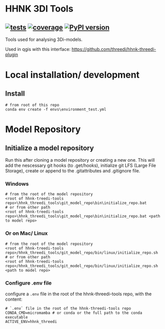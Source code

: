 # HHNK 3DI Tools

[![tests](https://github.com/threedi/hhnk-threedi-tools/actions/workflows/tests-conda.yml/badge.svg)](https://github.com/threedi/hhnk-threedi-tools/actions/workflows/tests-conda.yml)
[![coverage](https://img.shields.io/codecov/c/github/threedi/hhnk-threedi-tools)](https://codecov.io/github/threedi/hhnk-threedi-tools)
[![PyPI version](https://badge.fury.io/py/hhnk-threedi-tools.svg)](https://badge.fury.io/py/hhnk-threedi-tools)
---

Tools used for analysing 3Di-models.

Used in qgis with this interface:
https://github.com/threedi/hhnk-threedi-plugin

# Local installation/ development

## Install

```shell
# from root of this repo
conda env create -f envs\environment_test.yml
```

# Model Repository

## Initialize a model repository

Run this after cloning a model repository or creating a new one. This will add the nescessary git hooks (to .get/hooks),
initialize git LFS (Large File Storage), create or append to the .gitattributes and .gitignore file.

### Windows

```shell
# from the root of the model repository
<root of hhnk-treedi-tools repo>\hhnk_threedi_tools\git_model_repo\bin\initialize_repo.bat
# or from other path
<root of hhnk-treedi-tools repo>\hhnk_threedi_tools\git_model_repo\bin\initialize_repo.bat <path to model repo>
``` 

### Or on Mac/ Linux

```shell
# from the root of the model repository
<root of hhnk-treedi-tools repo>/hhnk_threedi_tools/git_model_repo/bin/linux/initialize_repo.sh
# or from other path
<root of hhnk-treedi-tools repo>/hhnk_threedi_tools/git_model_repo/bin/linux/initialize_repo.sh <path to model repo>
```

### Configure .env file

configure a `.env` file in the root of the hhnk-threedi-tools repo, with the content:

```shell
# `.env` file in the root of the hhnk-threedi-tools repo
CONDA_CMD=micromamba # or conda or the full path to the conda executable
ACTIVE_ENV=hhnk_threedi
```
